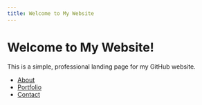 ```yaml
---
title: Welcome to My Website
---
```


# Welcome to My Website!

This is a simple, professional landing page for my GitHub website.

- [About](about.html)
- [Portfolio](portfolio.html)
- [Contact](contact.html)